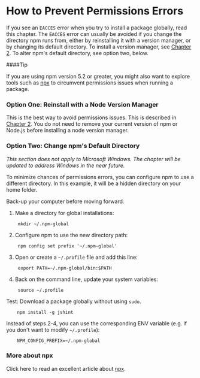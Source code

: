 <!--
title: 03 - How to prevent permissions errors
featured: true
-->

# How to Prevent Permissions Errors

If you see an `EACCES` error when you try to install a package globally, read this chapter. The `EACCES` error can usually be avoided if you change the directory npm runs from, either by reinstalling it with a version manager, or by changing its default directory. To install a version manager, see [Chapter 2](https://docs.npmjs.com/getting-started/installing-node). To alter npm's default directory, see option two, below. 

####Tip

If you are using npm version 5.2 or greater, you might also want to explore tools such as [npx](https://www.npmjs.com/package/npx) to circumvent permissions issues when running a package. 

### Option One: Reinstall with a Node Version Manager

This is the best way to avoid permissions issues. This is described in [Chapter 2](docs.npmjs.com/getting-started/installation-and-version-management.md). You do not need to remove your current version of npm or Node.js before installing a node version manager. 

### Option Two: Change npm's Default Directory 

*This section does not apply to Microsoft Windows. The chapter will be updated to address Windows in the near future.* 

To minimize chances of permissions errors, you can configure npm to use a different directory. In this example, it will be a hidden directory on your home folder.

Back-up your computer before moving forward.

1. Make a directory for global installations:

        mkdir ~/.npm-global

2. Configure npm to use the new directory path:

        npm config set prefix '~/.npm-global'

3. Open or create a `~/.profile` file and add this line:

        export PATH=~/.npm-global/bin:$PATH

4. Back on the command line, update your system variables:

        source ~/.profile

Test: Download a package globally without using `sudo`.

        npm install -g jshint

Instead of steps 2-4, you can use the corresponding ENV variable (e.g. if you don't want to modify `~/.profile`):

        NPM_CONFIG_PREFIX=~/.npm-global
     
### More about npx

Click here to read an excellent article about [npx](https://medium.com/@maybekatz/introducing-npx-an-npm-package-runner-55f7d4bd282b).
